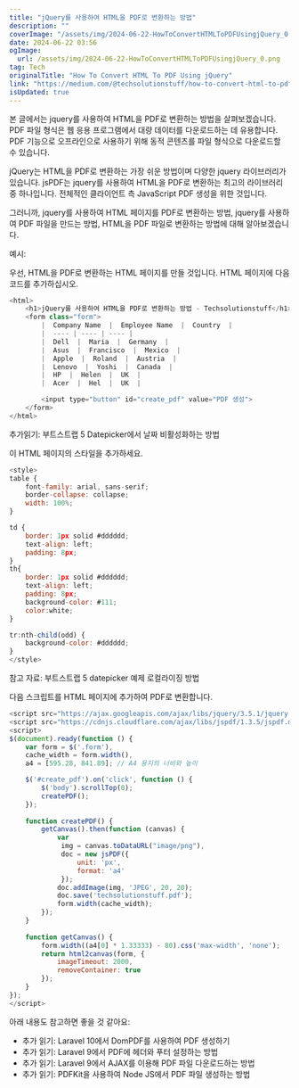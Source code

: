 ```yaml
---
title: "jQuery를 사용하여 HTML을 PDF로 변환하는 방법"
description: ""
coverImage: "/assets/img/2024-06-22-HowToConvertHTMLToPDFUsingjQuery_0.png"
date: 2024-06-22 03:56
ogImage: 
  url: /assets/img/2024-06-22-HowToConvertHTMLToPDFUsingjQuery_0.png
tag: Tech
originalTitle: "How To Convert HTML To PDF Using jQuery"
link: "https://medium.com/@techsolutionstuff/how-to-convert-html-to-pdf-using-jquery-89b01ec1a100"
isUpdated: true
---
```





본 글에서는 jquery를 사용하여 HTML을 PDF로 변환하는 방법을 살펴보겠습니다. PDF 파일 형식은 웹 응용 프로그램에서 대량 데이터를 다운로드하는 데 유용합니다. PDF 기능으로 오프라인으로 사용하기 위해 동적 콘텐츠를 파일 형식으로 다운로드할 수 있습니다.

jQuery는 HTML을 PDF로 변환하는 가장 쉬운 방법이며 다양한 jquery 라이브러리가 있습니다. jsPDF는 jquery를 사용하여 HTML을 PDF로 변환하는 최고의 라이브러리 중 하나입니다. 전체적인 클라이언트 측 JavaScript PDF 생성을 위한 것입니다.

그러니까, jquery를 사용하여 HTML 페이지를 PDF로 변환하는 방법, jquery를 사용하여 PDF 파일을 만드는 방법, HTML을 PDF 파일로 변환하는 방법에 대해 알아보겠습니다.

예시:

<div class="content-ad"></div>

우선, HTML을 PDF로 변환하는 HTML 페이지를 만들 것입니다. HTML 페이지에 다음 코드를 추가하십시오.

```js
<html>
    <h1>jQuery를 사용하여 HTML을 PDF로 변환하는 방법 - Techsolutionstuff</h1>
    <form class="form">        
        |  Company Name  |  Employee Name  |  Country  |
        |  ---- | ---- | ---- |
        |  Dell  |  Maria  |  Germany  |
        |  Asus  |  Francisco  |  Mexico  |
        |  Apple  |  Roland  |  Austria  |
        |  Lenovo  |  Yoshi  |  Canada  |
        |  HP  |  Helen  |  UK  |
        |  Acer  |  Hel  |  UK  |

        <input type="button" id="create_pdf" value="PDF 생성">  
    </form>  
</html>
```

추가읽기: 부트스트랩 5 Datepicker에서 날짜 비활성화하는 방법

이 HTML 페이지의 스타일을 추가하세요.

<div class="content-ad"></div>

```js
<style>
table {  
    font-family: arial, sans-serif;  
    border-collapse: collapse;  
    width: 100%;  
}  

td {  
    border: 1px solid #dddddd;  
    text-align: left;  
    padding: 8px;  
} 
th{
    border: 1px solid #dddddd;  
    text-align: left;  
    padding: 8px;  
    background-color: #111;  
    color:white;
}

tr:nth-child(odd) {  
    background-color: #dddddd;  
}
</style>
```

참고 자료: 부트스트랩 5 datepicker 예제 로컬라이징 방법

다음 스크립트를 HTML 페이지에 추가하여 PDF로 변환합니다.

```js
<script src="https://ajax.googleapis.com/ajax/libs/jquery/3.5.1/jquery.min.js"></script>
<script src="https://cdnjs.cloudflare.com/ajax/libs/jspdf/1.3.5/jspdf.min.js"></script>  
<script>
$(document).ready(function () {  
    var form = $('.form'),  
    cache_width = form.width(),  
    a4 = [595.28, 841.89]; // A4 용지의 너비와 높이  

    $('#create_pdf').on('click', function () {  
        $('body').scrollTop(0);  
        createPDF();  
    });  
    
    function createPDF() {  
        getCanvas().then(function (canvas) {  
            var  
             img = canvas.toDataURL("image/png"),  
             doc = new jsPDF({  
                 unit: 'px',  
                 format: 'a4'  
             });  
            doc.addImage(img, 'JPEG', 20, 20);  
            doc.save('techsolutionstuff.pdf');  
            form.width(cache_width);  
        });  
    }  
      
    function getCanvas() {  
        form.width((a4[0] * 1.33333) - 80).css('max-width', 'none');  
        return html2canvas(form, {  
            imageTimeout: 2000,  
            removeContainer: true  
        });  
    }
});
</script>
```

<div class="content-ad"></div>

아래 내용도 참고하면 좋을 것 같아요:

- 추가 읽기: Laravel 10에서 DomPDF를 사용하여 PDF 생성하기
- 추가 읽기: Laravel 9에서 PDF에 헤더와 푸터 설정하는 방법
- 추가 읽기: Laravel 9에서 AJAX를 이용해 PDF 파일 다운로드하는 방법
- 추가 읽기: PDFKit을 사용하여 Node JS에서 PDF 파일 생성하는 방법